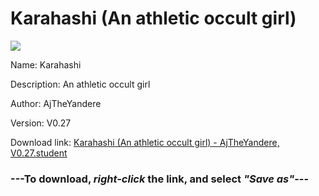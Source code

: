 # Karahashi (An athletic occult girl)

<img src = "https://raw.githubusercontent.com/Arbiter1223/Koukou-Gurashi-Custom-Students/master/Students/Files/Karahashi%20(An%20athletic%20occult%20girl).png">

Name: Karahashi

Description: An athletic occult girl

Author: AjTheYandere

Version: V0.27

Download link: <a href="https://raw.githubusercontent.com/Arbiter1223/Koukou-Gurashi-Custom-Students/master/Students/Files/Karahashi%20(An%20athletic%20occult%20girl)%20-%20AjTheYandere%2C%20V0.27.student">Karahashi (An athletic occult girl) - AjTheYandere, V0.27.student</a>

### ---**To download, _right-click_ the link, and select _"Save as"_**---

